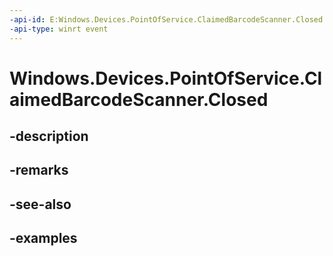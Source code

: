```yaml
---
-api-id: E:Windows.Devices.PointOfService.ClaimedBarcodeScanner.Closed
-api-type: winrt event
---
```


<!-- Event syntax.
public event TypedEventHandler Closed<ClaimedBarcodeScanner, ClaimedBarcodeScannerClosedEventArgs>
-->

# Windows.Devices.PointOfService.ClaimedBarcodeScanner.Closed

## -description

## -remarks

## -see-also

## -examples

